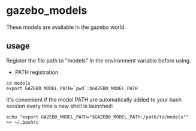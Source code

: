 # gazebo_models
These models are available in the gazebo world.  

## usage
Register the file path to "models" in the environment variable before using.

- PATH registration
```
cd models
export GAZEBO_MODEL_PATH=`pwd`:$GAZEBO_MODEL_PATH
```

It's convenient if the model PATH are automatically added to your bash session every time a new shell is launched:
```
echo "export GAZEBO_MODEL_PATH="$GAZEBO_MODEL_PATH:/path/to/models"" >> ~/.bashrc
```
